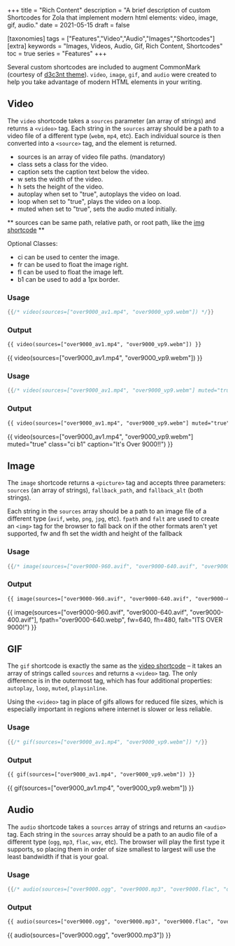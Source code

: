 +++
title = "Rich Content"
description = "A brief description of custom Shortcodes for Zola that implement modern html elements: video, image, gif, audio."
date = 2021-05-15
draft = false

[taxonomies]
tags = ["Features","Video","Audio","Images","Shortcodes"]
[extra]
keywords = "Images, Videos, Audio, Gif, Rich Content, Shortcodes"
toc = true
series = "Features"
+++

Several custom shortcodes are included to augment CommonMark (courtesy of [d3c3nt theme](https://d3c3nt.figbert.com/posts/rich-content/)). `video`, `image`, `gif`, and `audio` were created to help you take advantage of modern HTML elements in your writing.

<!-- more -->

## Video

The `video` shortcode takes a `sources` parameter (an array of strings)
and returns a `<video>` tag. Each string in the `sources` array should
be a path to a video file of a different type (`webm`, `mp4`, etc). Each
individual source is then converted into a `<source>` tag, and the
element is returned.

- sources is an array of video file paths. (mandatory)
- class sets a class for the video.
- caption sets the caption text below the video.
- w sets the width of the video.
- h sets the height of the video.
- autoplay when set to "true", autoplays the video on load.
- loop when set to "true", plays the video on a loop.
- muted when set to "true", sets the audio muted initially.

** sources can be same path, relative path, or root path, like the [img shortcode](https://abridge.pages.dev/overview-images/#img-shortcode) **

Optional Classes:

- ci can be used to center the image.
- fr can be used to float the image right.
- fl can be used to float the image left.
- b1 can be used to add a 1px border.

### Usage
```rs
{{/* video(sources=["over9000_av1.mp4", "over9000_vp9.webm"]) */}}
```
### Output
```html
{{ video(sources=["over9000_av1.mp4", "over9000_vp9.webm"]) }}
```
{{ video(sources=["over9000_av1.mp4", "over9000_vp9.webm"]) }}

### Usage
```rs
{{/* video(sources=["over9000_av1.mp4", "over9000_vp9.webm"] muted="true" class="ci b1" caption="It's Over 9000!!") */}}
```
### Output
```html
{{ video(sources=["over9000_av1.mp4", "over9000_vp9.webm"] muted="true" class="ci b1" caption="It's Over 9000!!") }}
```
{{ video(sources=["over9000_av1.mp4", "over9000_vp9.webm"] muted="true" class="ci b1" caption="It's Over 9000!!") }}

## Image

The `image` shortcode returns a `<picture>` tag and accepts three
parameters: `sources` (an array of strings), `fallback_path`, and
`fallback_alt` (both strings).

Each string in the `sources` array should be a path to an image file of
a different type (`avif`, `webp`, `png`, `jpg`, etc). `fpath` and
`falt` are used to create an `<img>` tag for the browser to fall
back on if the other formats aren't yet supported, fw and fh set the width and height of the fallback

### Usage
```rs
{{/* image(sources=["over9000-960.avif", "over9000-640.avif", "over9000-400.avif"], fpath="over9000-640.webp", fw=640, fh=480, falt="ITS OVER 9000!") */}}
```
### Output
```html
{{ image(sources=["over9000-960.avif", "over9000-640.avif", "over9000-400.avif"], fpath="over9000-640.webp", fw=640, fh=480, falt="ITS OVER 9000!") }}
```
{{ image(sources=["over9000-960.avif", "over9000-640.avif", "over9000-400.avif"], fpath="over9000-640.webp", fw=640, fh=480, falt="ITS OVER 9000!") }}

## GIF

The `gif` shortcode is exactly the same as the [video shortcode](#video)
– it takes an array of strings called `sources` and returns a
`<video>` tag. The only difference is in the outermost tag, which has
four additional properties: `autoplay`, `loop`, `muted`, `playsinline`.

Using the `<video>` tag in place of gifs allows for reduced file sizes,
which is especially important in regions where internet is slower or
less reliable.

### Usage
```rs
{{/* gif(sources=["over9000_av1.mp4", "over9000_vp9.webm"]) */}}
```
### Output
```html
{{ gif(sources=["over9000_av1.mp4", "over9000_vp9.webm"]) }}
```
{{ gif(sources=["over9000_av1.mp4", "over9000_vp9.webm"]) }}

## Audio

The `audio` shortcode takes a `sources` array of strings and returns an
`<audio>` tag. Each string in the `sources` array should be a path to an
audio file of a different type (`ogg`, `mp3`, `flac`, `wav`, etc).
The browser will play the first type it supports, so placing them in order of size smallest to largest will use the least bandwidth if that is your goal.

### Usage
```rs
{{/* audio(sources=["over9000.ogg", "over9000.mp3", "over9000.flac", "over9000.wav"]) */}}
```
### Output
```html
{{ audio(sources=["over9000.ogg", "over9000.mp3", "over9000.flac", "over9000.wav"]) }}
```
{{ audio(sources=["over9000.ogg", "over9000.mp3"]) }}
